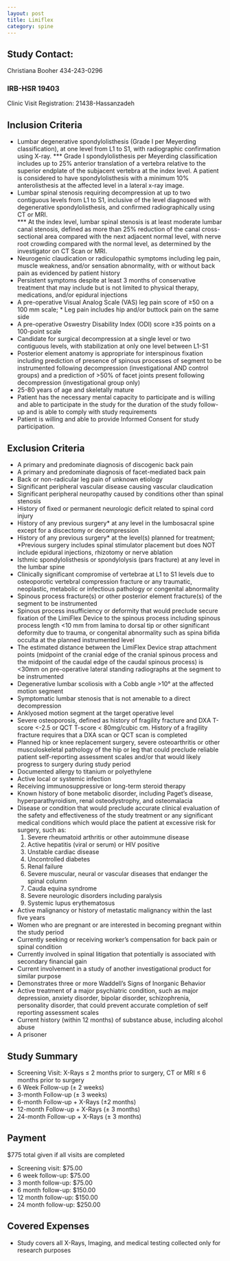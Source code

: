```yaml
---
layout: post
title: Limiflex
category: spine
---
```


## Study Contact:  
Christiana Booher
434-243-0296

### IRB-HSR 19403
Clinic Visit Registration:
21438-Hassanzadeh

##  Inclusion Criteria

- Lumbar degenerative spondylolisthesis (Grade I per Meyerding classification), at one level from L1 to S1, with radiographic confirmation using X-ray. 
 *** Grade I spondylolisthesis per Meyerding classification includes up to 25% anterior translation of a vertebra relative to the          superior endplate of the subjacent vertebra at the index level. A patient is considered to have spondylolisthesis with a minimum        10% anterolisthesis at the affected level in a lateral x-ray image.
- Lumbar spinal stenosis requiring decompression at up to two contiguous levels from L1 to S1, inclusive of the level diagnosed with degenerative spondylolisthesis, and confirmed radiographically using CT or MRI.  
 *** At the index level, lumbar spinal stenosis is at least moderate lumbar canal stenosis, defined as more than 25% reduction of          the canal cross-sectional area compared with the next adjacent normal level, with nerve root crowding compared with the normal          level, as determined by the investigator on CT Scan or MRI.
- Neurogenic claudication or radiculopathic symptoms including leg pain, muscle weakness, and/or sensation abnormality, with or without back pain as evidenced by patient history
- Persistent symptoms despite at least 3 months of conservative treatment that may include but is not limited to physical therapy, medications, and/or epidural injections
- A pre-operative Visual Analog Scale (VAS) leg pain score of ≥50 on a 100 mm scale; * Leg pain includes hip and/or buttock pain on the same side
- A pre-operative Oswestry Disability Index (ODI) score ≥35 points on a 100-point scale
- Candidate for surgical decompression at a single level or two contiguous levels, with stabilization at only one level between L1-S1
- Posterior element anatomy is appropriate for interspinous fixation including prediction of presence of spinous processes of segment to be instrumented following decompression (investigational AND control groups) and a prediction of >50% of facet joints present following decompression (investigational group only)
- 25-80 years of age and skeletally mature
- Patient has the necessary mental capacity to participate and is willing and able to participate in the study for the duration of the study follow-up and is able to comply with study requirements
- Patient is willing and able to provide Informed Consent for study participation.


##  Exclusion Criteria

- A primary and predominate diagnosis of discogenic back pain
- A primary and predominate diagnosis of facet-mediated back pain
- Back or non-radicular leg pain of unknown etiology
- Significant peripheral vascular disease causing vascular claudication
- Significant peripheral neuropathy caused by conditions other than spinal stenosis
- History of fixed or permanent neurologic deficit related to spinal cord injury
- History of any previous surgery* at any level in the lumbosacral spine except for a discectomy or decompression
- History of any previous surgery* at the level(s) planned for treatment; 
   *Previous surgery includes spinal stimulator placement but does NOT include epidural injections, rhizotomy or nerve ablation
- Isthmic spondylolisthesis or spondylolysis (pars fracture) at any level in the lumbar spine
- Clinically significant compromise of vertebrae at L1 to S1 levels due to osteoporotic vertebral compression fracture or any traumatic, neoplastic, metabolic or infectious pathology or congenital abnormality
- Spinous process fracture(s) or other posterior element fracture(s) of the segment to be instrumented
- Spinous process insufficiency or deformity that would preclude secure fixation of the LimiFlex Device to the spinous process including spinous process length <10 mm from lamina to dorsal tip or other significant deformity due to trauma, or congenital abnormality such as spina bifida occulta at the planned instrumented level
- The estimated distance between the LimiFlex Device strap attachment points (midpoint of the cranial edge of the cranial spinous process and the midpoint of the caudal edge of the caudal spinous process) is <30mm on pre-operative lateral standing radiographs at the segment to be instrumented
- Degenerative lumbar scoliosis with a Cobb angle >10° at the affected motion segment
- Symptomatic lumbar stenosis that is not amenable to a direct decompression
- Anklyosed motion segment at the target operative level
- Severe osteoporosis, defined as history of fragility fracture and DXA T-score <-2.5 or QCT T-score < 80mg/cubic cm. History of a fragility fracture requires that a DXA scan or QCT scan is completed
- Planned hip or knee replacement surgery, severe osteoarthritis or other musculoskeletal pathology of the hip or leg that could preclude reliable patient self-reporting assessment scales and/or that would likely progress to surgery during study period
- Documented allergy to titanium or polyethylene
- Active local or systemic infection
- Receiving immunosuppressive or long-term steroid therapy
- Known history of bone metabolic disorder, including Paget’s disease, hyperparathyroidism, renal osteodystrophy, and osteomalacia
- Disease or condition that would preclude accurate clinical evaluation of the safety and effectiveness of the study treatment or any significant medical conditions which would place the patient at excessive risk for surgery, such as: 
  1. Severe rheumatoid arthritis or other autoimmune disease 
  2. Active hepatitis (viral or serum) or HIV positive 
  3. Unstable cardiac disease
  4. Uncontrolled diabetes
  5. Renal failure 
  6. Severe muscular, neural or vascular diseases that endanger the spinal column
  7. Cauda equina syndrome
  8. Severe neurologic disorders including paralysis
  9. Systemic lupus erythematosus
- Active malignancy or history of metastatic malignancy within the last five years
- Women who are pregnant or are interested in becoming pregnant within the study period
- Currently seeking or receiving worker’s compensation for back pain or spinal condition
- Currently involved in spinal litigation that potentially is associated with secondary financial gain
- Current involvement in a study of another investigational product for similar purpose
- Demonstrates three or more Waddell’s Signs of Inorganic Behavior
- Active treatment of a major psychiatric condition, such as major depression, anxiety disorder, bipolar disorder, schizophrenia, personality disorder, that could prevent accurate completion of self reporting assessment scales
- Current history (within 12 months) of substance abuse, including alcohol abuse
- A prisoner


## Study Summary

- Screening Visit: X-Rays ≤ 2 months prior to surgery, CT or MRI ≤ 6 months prior to surgery
- 6 Week Follow-up (± 2 weeks)
- 3-month Follow-up (± 3 weeks)
- 6-month Follow-up + X-Rays (±2 months)
- 12-month Follow-up + X-Rays (± 3 months)
- 24-month Follow-up + X-Rays (± 3 months)

## Payment
$775 total given if all visits are completed
- Screening visit: $75.00
- 6 week follow-up: $75.00
- 3 month follow-up: $75.00
- 6 month follow-up: $150.00
- 12 month follow-up: $150.00
- 24 month follow-up: $250.00


## Covered Expenses
- Study covers all X-Rays, Imaging, and medical testing collected only for research purposes
